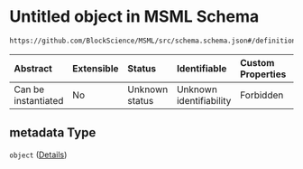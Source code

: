 # Untitled object in MSML Schema

```txt
https://github.com/BlockScience/MSML/src/schema.schema.json#/definitions/BoundaryActionOption/properties/metadata
```



| Abstract            | Extensible | Status         | Identifiable            | Custom Properties | Additional Properties | Access Restrictions | Defined In                                                                                    |
| :------------------ | :--------- | :------------- | :---------------------- | :---------------- | :-------------------- | :------------------ | :-------------------------------------------------------------------------------------------- |
| Can be instantiated | No         | Unknown status | Unknown identifiability | Forbidden         | Allowed               | none                | [schema.schema.json\*](../../out/math_spec_mapping/schema.schema.json "open original schema") |

## metadata Type

`object` ([Details](schema-definitions-boundaryactionoption-properties-metadata.md))
